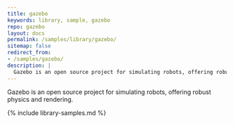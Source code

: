 ```yaml
---
title: gazebo
keywords: library, sample, gazebo
repo: gazebo
layout: docs
permalink: /samples/library/gazebo/
sitemap: false
redirect_from:
- /samples/gazebo/
description: |
  Gazebo is an open source project for simulating robots, offering robust physics and rendering.
---
```


Gazebo is an open source project for simulating robots, offering robust physics and rendering.


{% include library-samples.md %}
